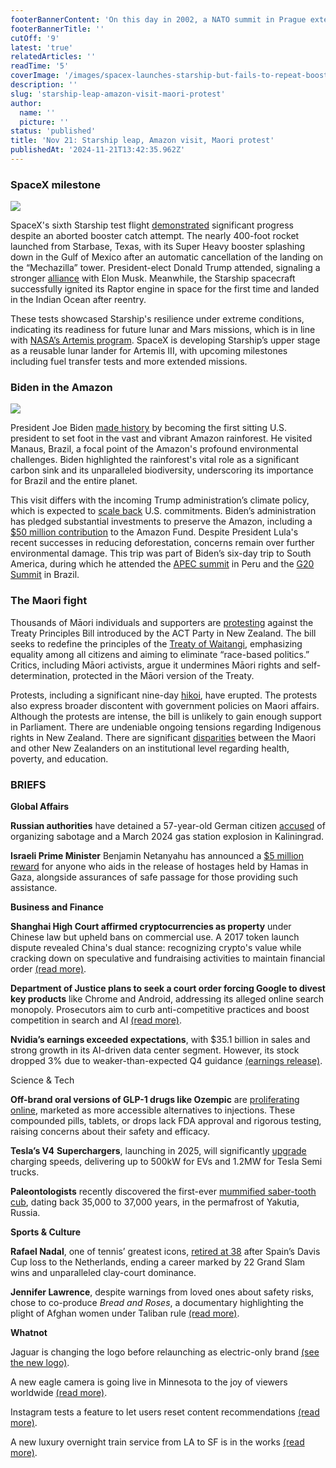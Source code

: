 ```yaml
---
footerBannerContent: 'On this day in 2002, a NATO summit in Prague extended an official invitation to Bulgaria, Estonia, Latvia, Lithuania, Romania, Slovakia, and Slovenia to join the alliance.'
footerBannerTitle: ''
cutOff: '9'
latest: 'true'
relatedArticles: ''
readTime: '5'
coverImage: '/images/spacex-launches-starship-but-fails-to-repeat-booster-catch-as-trump--1--IzMz.webp'
description: ''
slug: 'starship-leap-amazon-visit-maori-protest'
author:
  name: ''
  picture: ''
status: 'published'
title: 'Nov 21: Starship leap, Amazon visit, Maori protest'
publishedAt: '2024-11-21T13:42:35.962Z'
---
```


### SpaceX milestone

![](/images/spacex-launches-starship-but-fails-to-repeat-booster-catch-as-trump--1--M3Mj.webp)

SpaceX's sixth Starship test flight [demonstrated](https://edition.cnn.com/2024/11/19/science/starship-test-flight-6-launch-spacex/index.html) significant progress despite an aborted booster catch attempt. The nearly 400-foot rocket launched from Starbase, Texas, with its Super Heavy booster splashing down in the Gulf of Mexico after an automatic cancellation of the landing on the “Mechazilla” tower. President-elect Donald Trump attended, signaling a stronger [alliance](https://apnews.com/article/donald-trump-elon-musk-rocket-launch-3dc51e98b9cc06718839ea4116b59e33) with Elon Musk. Meanwhile, the Starship spacecraft successfully ignited its Raptor engine in space for the first time and landed in the Indian Ocean after reentry.

These tests showcased Starship's resilience under extreme conditions, indicating its readiness for future lunar and Mars missions, which is in line with [NASA’s Artemis program](https://www.nasa.gov/humans-in-space/artemis/). SpaceX is developing Starship’s upper stage as a reusable lunar lander for Artemis III, with upcoming milestones including fuel transfer tests and more extended missions.

### Biden in the Amazon

![](/images/biden-first-sitting-president-to-visit-amazon-rainforest--1--I3NT.webp)

President Joe Biden [made history](https://apnews.com/article/biden-amazon-peru-g20-3cc827382d1e3c32865a14616ddfe467) by becoming the first sitting U.S. president to set foot in the vast and vibrant Amazon rainforest. He visited Manaus, Brazil, a focal point of the Amazon's profound environmental challenges. Biden highlighted the rainforest's vital role as a significant carbon sink and its unparalleled biodiversity, underscoring its importance for Brazil and the entire planet.

This visit differs with the incoming Trump administration’s climate policy, which is expected to [scale back](https://news.sky.com/story/donald-trump-is-likely-to-scale-back-americas-climate-targets-will-other-countries-follow-suit-13250912) U.S. commitments. Biden’s administration has pledged substantial investments to preserve the Amazon, including a [$50 million contribution](https://timesofoman.com/article/152212-biden-announces-major-climate-initiatives-promises-additional-50-million-to-amazon-fund) to the Amazon Fund. Despite President Lula's recent successes in reducing deforestation, concerns remain over further environmental damage. This trip was part of Biden’s six-day trip to South America, during which he attended the [APEC summit](https://edition.cnn.com/2024/11/13/china/xi-jinping-trump-g20-apec-intl-hnk/index.html) in Peru and the [G20 Summit](https://www.reuters.com/world/g20-leaders-turn-focus-climate-change-rio-summits-last-day-2024-11-19/) in Brazil.

### The Maori fight

Thousands of Māori individuals and supporters are [protesting](https://www.aljazeera.com/news/2024/11/19/why-are-new-zealands-maori-protesting-over-colonial-era-treaty-bill) against the Treaty Principles Bill introduced by the ACT Party in New Zealand. The bill seeks to redefine the principles of the [Treaty of Waitangi](https://nzhistory.govt.nz/politics/treaty/the-treaty-in-brief), emphasizing equality among all citizens and aiming to eliminate “race-based politics.” Critics, including Māori activists, argue it undermines Māori rights and self-determination, protected in the Māori version of the Treaty.

Protests, including a significant nine-day [hikoi](https://www.bbc.com/news/live/ckgrwem73gmt), have erupted. The protests also express broader discontent with government policies on Maori affairs. Although the protests are intense, the bill is unlikely to gain enough support in Parliament. There are undeniable ongoing tensions regarding Indigenous rights in New Zealand. There are significant [disparities](https://teara.govt.nz/en/ethnic-inequalities) between the Maori and other New Zealanders on an institutional level regarding health, poverty, and education.  

### BRIEFS

**Global Affairs**

**Russian authorities** have detained a 57-year-old German citizen [accused](https://www.dw.com/en/russia-arrests-german-citizen-on-sabotage-charges/a-70827990) of organizing sabotage and a March 2024 gas station explosion in Kaliningrad.

**Israeli Prime Minister** Benjamin Netanyahu has announced a [$5 million reward](https://www.aljazeera.com/news/2024/11/20/israeli-pm-netanyahu-offers-five-million-reward-for-captives-freed-from-gaza) for anyone who aids in the release of hostages held by Hamas in Gaza, alongside assurances of safe passage for those providing such assistance.

**Business and Finance**

**Shanghai High Court affirmed cryptocurrencies as property** under Chinese law but upheld bans on commercial use. A 2017 token launch dispute revealed China's dual stance: recognizing crypto's value while cracking down on speculative and fundraising activities to maintain financial order [(read more)](https://www.binance.com/en/square/post/16464169906530).

**Department of Justice plans to seek a court order forcing Google to divest key products** like Chrome and Android, addressing its alleged online search monopoly. Prosecutors aim to curb anti-competitive practices and boost competition in search and AI [(read more)](https://www.ft.com/content/24c04972-ad17-4c3e-837e-b25668339f6e).

**Nvidia’s earnings exceeded expectations**, with $35.1 billion in sales and strong growth in its AI-driven data center segment. However, its stock dropped 3% due to weaker-than-expected Q4 guidance [(earnings release)](https://nvidianews.nvidia.com/news/nvidia-announces-financial-results-for-third-quarter-fiscal-2025).

Science & Tech

**Off-brand oral versions of GLP-1 drugs like Ozempic** are [proliferating online](https://www.wired.com/story/telehealth-companies-compounded-glp-1-pills-ozempic-wegovy-novo-nordisk-zepbound-mounjaro-eli-lilly/), marketed as more accessible alternatives to injections. These compounded pills, tablets, or drops lack FDA approval and rigorous testing, raising concerns about their safety and efficacy.

**Tesla’s V4** **Superchargers**, launching in 2025, will significantly [upgrade](https://www.techtimes.com/articles/308351/20241119/tesla-supercharger-v4-upgrade-coming-next-year-offering-500kw-evs-12mw-semi.htm) charging speeds, delivering up to 500kW for EVs and 1.2MW for Tesla Semi trucks. 

**Paleontologists** recently discovered the first-ever [mummified saber-tooth cub](https://eu.usatoday.com/story/news/world/2024/11/20/mummified-saber-tooth-cub-discovered/76425582007/), dating back 35,000 to 37,000 years, in the permafrost of Yakutia, Russia. 

**Sports & Culture**

**Rafael Nadal**, one of tennis’ greatest icons, [retired at 38](https://edition.cnn.com/2024/11/19/sport/rafael-nadal-farewell-to-the-king-of-clay-spt-intl/index.html) after Spain’s Davis Cup loss to the Netherlands, ending a career marked by 22 Grand Slam wins and unparalleled clay-court dominance. 

**Jennifer Lawrence**, despite warnings from loved ones about safety risks, chose to co-produce *Bread and Roses*, a documentary highlighting the plight of Afghan women under Taliban rule [(read more)](https://people.com/jennifer-lawrence-pregnant-family-encouraged-her-not-to-do-documentary-bread-and-roses-dangerous-8747795).

**Whatnot**

Jaguar is changing the logo before relaunching as electric-only brand [(see the new logo)](https://www.bbc.com/news/articles/cgr0pw00n7qo).

A new eagle camera is going live in Minnesota to the joy of viewers worldwide [(read more)](https://apnews.com/article/minnesota-eagle-camera-watch-46d6e3453fae8b671d5373740f6f95a8).

Instagram tests a feature to let users reset content recommendations [(read more)](https://www.theverge.com/2024/11/19/24300458/instagram-reset-content-recommendations-from-scratch).

A new luxury overnight train service from LA to SF is in the works [(read more)](https://www.thrillist.com/travel/los-angeles/overnight-train-service-from-la-to-sf).